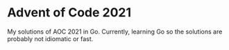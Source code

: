 # Advent of Code 2021

My solutions of AOC 2021 in Go. Currently, learning Go so the 
solutions are probably not idiomatic or fast.
